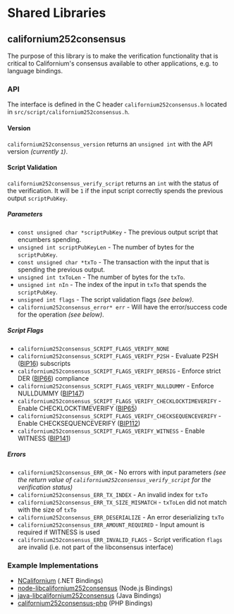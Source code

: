 Shared Libraries
================

## californium252consensus

The purpose of this library is to make the verification functionality that is critical to Californium's consensus available to other applications, e.g. to language bindings.

### API

The interface is defined in the C header `californium252consensus.h` located in `src/script/californium252consensus.h`.

#### Version

`californium252consensus_version` returns an `unsigned int` with the API version *(currently `1`)*.

#### Script Validation

`californium252consensus_verify_script` returns an `int` with the status of the verification. It will be `1` if the input script correctly spends the previous output `scriptPubKey`.

##### Parameters
- `const unsigned char *scriptPubKey` - The previous output script that encumbers spending.
- `unsigned int scriptPubKeyLen` - The number of bytes for the `scriptPubKey`.
- `const unsigned char *txTo` - The transaction with the input that is spending the previous output.
- `unsigned int txToLen` - The number of bytes for the `txTo`.
- `unsigned int nIn` - The index of the input in `txTo` that spends the `scriptPubKey`.
- `unsigned int flags` - The script validation flags *(see below)*.
- `californium252consensus_error* err` - Will have the error/success code for the operation *(see below)*.

##### Script Flags
- `californium252consensus_SCRIPT_FLAGS_VERIFY_NONE`
- `californium252consensus_SCRIPT_FLAGS_VERIFY_P2SH` - Evaluate P2SH ([BIP16](https://github.com/californium252/bips/blob/master/bip-0016.mediawiki)) subscripts
- `californium252consensus_SCRIPT_FLAGS_VERIFY_DERSIG` - Enforce strict DER ([BIP66](https://github.com/californium252/bips/blob/master/bip-0066.mediawiki)) compliance
- `californium252consensus_SCRIPT_FLAGS_VERIFY_NULLDUMMY` - Enforce NULLDUMMY ([BIP147](https://github.com/californium252/bips/blob/master/bip-0147.mediawiki))
- `californium252consensus_SCRIPT_FLAGS_VERIFY_CHECKLOCKTIMEVERIFY` - Enable CHECKLOCKTIMEVERIFY ([BIP65](https://github.com/californium252/bips/blob/master/bip-0065.mediawiki))
- `californium252consensus_SCRIPT_FLAGS_VERIFY_CHECKSEQUENCEVERIFY` - Enable CHECKSEQUENCEVERIFY ([BIP112](https://github.com/californium252/bips/blob/master/bip-0112.mediawiki))
- `californium252consensus_SCRIPT_FLAGS_VERIFY_WITNESS` - Enable WITNESS ([BIP141](https://github.com/californium252/bips/blob/master/bip-0141.mediawiki))

##### Errors
- `californium252consensus_ERR_OK` - No errors with input parameters *(see the return value of `californium252consensus_verify_script` for the verification status)*
- `californium252consensus_ERR_TX_INDEX` - An invalid index for `txTo`
- `californium252consensus_ERR_TX_SIZE_MISMATCH` - `txToLen` did not match with the size of `txTo`
- `californium252consensus_ERR_DESERIALIZE` - An error deserializing `txTo`
- `californium252consensus_ERR_AMOUNT_REQUIRED` - Input amount is required if WITNESS is used
- `californium252consensus_ERR_INVALID_FLAGS` - Script verification `flags` are invalid (i.e. not part of the libconsensus interface)

### Example Implementations
- [NCalifornium](https://github.com/MetacoSA/NCalifornium/blob/5e1055cd7c4186dee4227c344af8892aea54faec/NCalifornium/Script.cs#L979-#L1031) (.NET Bindings)
- [node-libcalifornium252consensus](https://github.com/bitpay/node-libcalifornium252consensus) (Node.js Bindings)
- [java-libcalifornium252consensus](https://github.com/dexX7/java-libcalifornium252consensus) (Java Bindings)
- [californium252consensus-php](https://github.com/Bit-Wasp/californium252consensus-php) (PHP Bindings)
